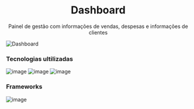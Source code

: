 <h1 align="center"> Dashboard </h1>
<p align="center"> Painel de gestão com informações de vendas, despesas e informações de clientes</p>

![Dashboard](https://user-images.githubusercontent.com/81213149/163237133-9691462c-1405-48c0-b3ed-722f559799dd.png)

<h3>Tecnologias ultilizadas</h3>

![image](https://img.shields.io/badge/HTML5-E34F26?style=for-the-badge&logo=html5&logoColor=white)
![image](https://img.shields.io/badge/CSS3-1572B6?style=for-the-badge&logo=css3&logoColor=white)
![image](https://img.shields.io/badge/JavaScript-323330?style=for-the-badge&logo=javascript&logoColor=F7DF1E)

<h3>Frameworks</h3>

![image](https://img.shields.io/badge/Bootstrap-563D7C?style=for-the-badge&logo=bootstrap&logoColor=white)
